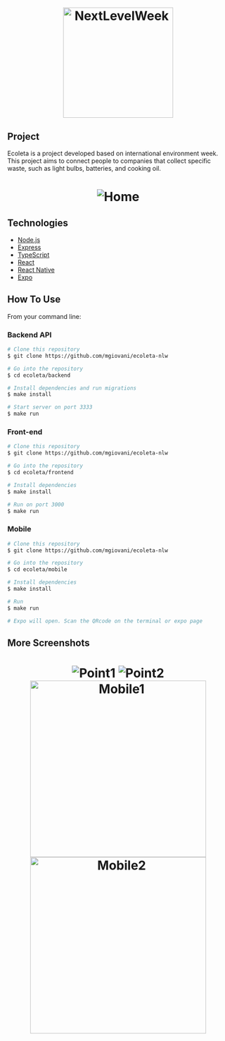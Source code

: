 <h1 align="center">
    <img alt="NextLevelWeek" title="#NextLevelWeek" src=".github/logo.svg" width="250px" />
</h1>

## Project

Ecoleta is a project developed based on international environment week.  
This project aims to connect people to companies that collect specific waste, such as light bulbs, batteries, and cooking oil.

<h1 align="center">
    <img alt="Home" src=".github/home.PNG" />
</h1>

## Technologies

- [Node.js][nodejs]
- [Express][express]
- [TypeScript][typescript]
- [React][reactjs]
- [React Native][rn]
- [Expo][expo]

## How To Use

From your command line:

### Backend API

```bash
# Clone this repository
$ git clone https://github.com/mgiovani/ecoleta-nlw

# Go into the repository
$ cd ecoleta/backend

# Install dependencies and run migrations
$ make install

# Start server on port 3333
$ make run
```

### Front-end

```bash
# Clone this repository
$ git clone https://github.com/mgiovani/ecoleta-nlw

# Go into the repository
$ cd ecoleta/frontend

# Install dependencies
$ make install

# Run on port 3000
$ make run
```

### Mobile

```bash
# Clone this repository
$ git clone https://github.com/mgiovani/ecoleta-nlw

# Go into the repository
$ cd ecoleta/mobile

# Install dependencies
$ make install

# Run
$ make run

# Expo will open. Scan the QRcode on the terminal or expo page
```

## More Screenshots

<h1 align="center">
    <img alt="Point1" src=".github/point1.PNG" />
    <img alt="Point2" src=".github/point2.PNG" />
    <img alt="Mobile1" src=".github/mobile1.PNG" width="400" />
    <img alt="Mobile2" src=".github/mobile2.PNG" width="400" />
</h1>

[nodejs]: https://nodejs.org/
[express]: https://github.com/expressjs/express
[typescript]: https://www.typescriptlang.org/
[expo]: https://expo.io/
[reactjs]: https://reactjs.org
[rn]: https://facebook.github.io/react-native/

